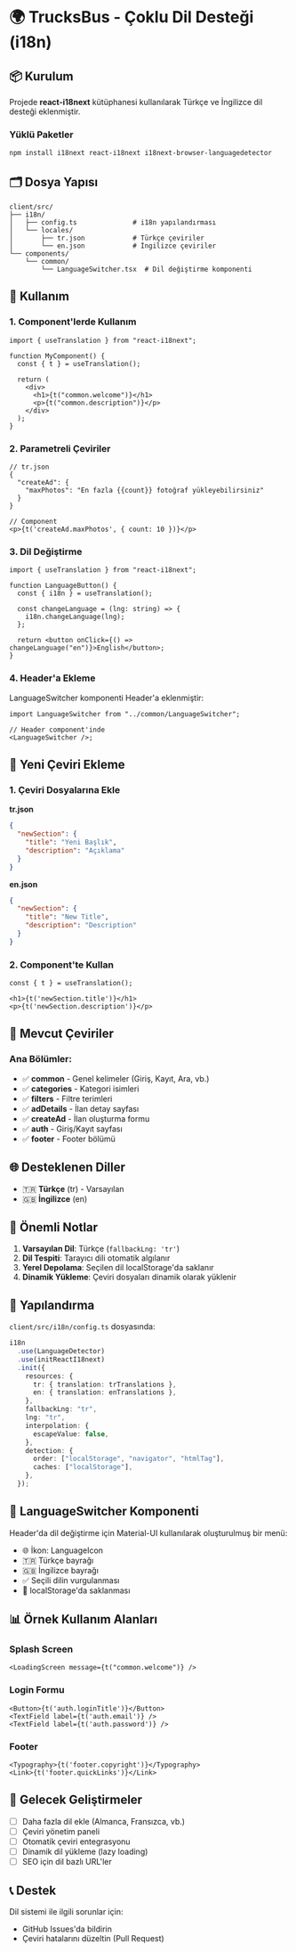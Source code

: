 # 🌍 TrucksBus - Çoklu Dil Desteği (i18n)

## 📦 Kurulum

Projede **react-i18next** kütüphanesi kullanılarak Türkçe ve İngilizce dil desteği eklenmiştir.

### Yüklü Paketler

```bash
npm install i18next react-i18next i18next-browser-languagedetector
```

## 🗂️ Dosya Yapısı

```
client/src/
├── i18n/
│   ├── config.ts              # i18n yapılandırması
│   └── locales/
│       ├── tr.json            # Türkçe çeviriler
│       └── en.json            # İngilizce çeviriler
└── components/
    └── common/
        └── LanguageSwitcher.tsx  # Dil değiştirme komponenti
```

## 🚀 Kullanım

### 1. Component'lerde Kullanım

```tsx
import { useTranslation } from "react-i18next";

function MyComponent() {
  const { t } = useTranslation();

  return (
    <div>
      <h1>{t("common.welcome")}</h1>
      <p>{t("common.description")}</p>
    </div>
  );
}
```

### 2. Parametreli Çeviriler

```tsx
// tr.json
{
  "createAd": {
    "maxPhotos": "En fazla {{count}} fotoğraf yükleyebilirsiniz"
  }
}

// Component
<p>{t('createAd.maxPhotos', { count: 10 })}</p>
```

### 3. Dil Değiştirme

```tsx
import { useTranslation } from "react-i18next";

function LanguageButton() {
  const { i18n } = useTranslation();

  const changeLanguage = (lng: string) => {
    i18n.changeLanguage(lng);
  };

  return <button onClick={() => changeLanguage("en")}>English</button>;
}
```

### 4. Header'a Ekleme

LanguageSwitcher komponenti Header'a eklenmiştir:

```tsx
import LanguageSwitcher from "../common/LanguageSwitcher";

// Header component'inde
<LanguageSwitcher />;
```

## 📝 Yeni Çeviri Ekleme

### 1. Çeviri Dosyalarına Ekle

**tr.json**

```json
{
  "newSection": {
    "title": "Yeni Başlık",
    "description": "Açıklama"
  }
}
```

**en.json**

```json
{
  "newSection": {
    "title": "New Title",
    "description": "Description"
  }
}
```

### 2. Component'te Kullan

```tsx
const { t } = useTranslation();

<h1>{t('newSection.title')}</h1>
<p>{t('newSection.description')}</p>
```

## 🎯 Mevcut Çeviriler

### Ana Bölümler:

- ✅ **common** - Genel kelimeler (Giriş, Kayıt, Ara, vb.)
- ✅ **categories** - Kategori isimleri
- ✅ **filters** - Filtre terimleri
- ✅ **adDetails** - İlan detay sayfası
- ✅ **createAd** - İlan oluşturma formu
- ✅ **auth** - Giriş/Kayıt sayfası
- ✅ **footer** - Footer bölümü

## 🌐 Desteklenen Diller

- 🇹🇷 **Türkçe** (tr) - Varsayılan
- 🇬🇧 **İngilizce** (en)

## 📌 Önemli Notlar

1. **Varsayılan Dil**: Türkçe (`fallbackLng: 'tr'`)
2. **Dil Tespiti**: Tarayıcı dili otomatik algılanır
3. **Yerel Depolama**: Seçilen dil localStorage'da saklanır
4. **Dinamik Yükleme**: Çeviri dosyaları dinamik olarak yüklenir

## 🔧 Yapılandırma

`client/src/i18n/config.ts` dosyasında:

```typescript
i18n
  .use(LanguageDetector)
  .use(initReactI18next)
  .init({
    resources: {
      tr: { translation: trTranslations },
      en: { translation: enTranslations },
    },
    fallbackLng: "tr",
    lng: "tr",
    interpolation: {
      escapeValue: false,
    },
    detection: {
      order: ["localStorage", "navigator", "htmlTag"],
      caches: ["localStorage"],
    },
  });
```

## 🎨 LanguageSwitcher Komponenti

Header'da dil değiştirme için Material-UI kullanılarak oluşturulmuş bir menü:

- 🌐 İkon: LanguageIcon
- 🇹🇷 Türkçe bayrağı
- 🇬🇧 İngilizce bayrağı
- ✅ Seçili dilin vurgulanması
- 💾 localStorage'da saklanması

## 📊 Örnek Kullanım Alanları

### Splash Screen

```tsx
<LoadingScreen message={t("common.welcome")} />
```

### Login Formu

```tsx
<Button>{t('auth.loginTitle')}</Button>
<TextField label={t('auth.email')} />
<TextField label={t('auth.password')} />
```

### Footer

```tsx
<Typography>{t('footer.copyright')}</Typography>
<Link>{t('footer.quickLinks')}</Link>
```

## 🚧 Gelecek Geliştirmeler

- [ ] Daha fazla dil ekle (Almanca, Fransızca, vb.)
- [ ] Çeviri yönetim paneli
- [ ] Otomatik çeviri entegrasyonu
- [ ] Dinamik dil yükleme (lazy loading)
- [ ] SEO için dil bazlı URL'ler

## 📞 Destek

Dil sistemi ile ilgili sorunlar için:

- GitHub Issues'da bildirin
- Çeviri hatalarını düzeltin (Pull Request)
